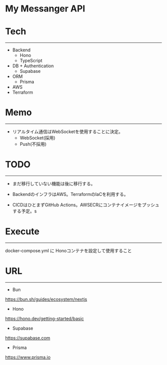 
# My Messanger API

# Tech
---

- Backend
  - Hono
  - TypeScript
- DB + Authentication
  - Supabase
- ORM
  - Prisma
- AWS
- Terraform

# Memo
---

- リアルタイム通信はWebSocketを使用することに決定。
  - WebSocket(採用)
  - Push(不採用)

# TODO
---

- まだ移行していない機能は後に移行する。

- BackendのインフラはAWS。TerraformのIaCを利用する。

- CICDはひとまずGitHub Actions。AWSECRにコンテナイメージをプッシュする予定。s

# Execute
---

docker-compose.yml に Honoコンテナを設定して使用すること

# URL
---

- Bun

https://bun.sh/guides/ecosystem/nextjs

- Hono

https://hono.dev/getting-started/basic

- Supabase

https://supabase.com

- Prisma

https://www.prisma.io